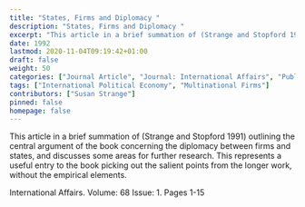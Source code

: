 ```yaml
---
title: "States, Firms and Diplomacy "
description: "States, Firms and Diplomacy "
excerpt: "This article in a brief summation of (Strange and Stopford 1991) outlining the central argument of the book concerning the diplomacy between firms and states, and discusses some areas for further research. This represents a useful entry to the book picking out the salient points from the longer work, without the empirical elements."
date: 1992
lastmod: 2020-11-04T09:19:42+01:00
draft: false
weight: 50
categories: ["Journal Article", "Journal: International Affairs", "Publisher: Chatham House"]
tags: ["International Political Economy", "Multinational Firms"]
contributors: ["Susan Strange"]
pinned: false
homepage: false
---
```


This article in a brief summation of (Strange and Stopford 1991) outlining the central argument of the book concerning the diplomacy between firms and states, and discusses some areas for further research. This represents a useful entry to the book picking out the salient points from the longer work, without the empirical elements.

International Affairs. Volume: 68 Issue: 1. Pages 1-15